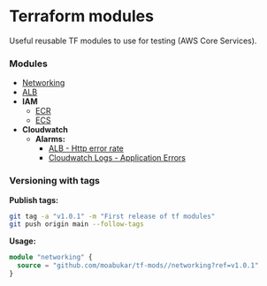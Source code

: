 # Terraform modules

Useful reusable TF modules to use for testing (AWS Core Services).

### Modules 

- [Networking](./networking/README.md)
- [ALB](./alb/README.md)
- **IAM**  
  - [ECR](./iam/ecr/README.md)
  - [ECS](./iam/ecs/README.md)
- **Cloudwatch**   
  - **Alarms:**  
    - [ALB - Http error rate](./cloudwatch/alarms/alb-http-errors/README.md)
    - [Cloudwatch Logs - Application Errors](./cloudwatch/alarms/application-log-errors/README.md)

### Versioning with tags

**Publish tags:**
```sh
git tag -a "v1.0.1" -m "First release of tf modules"
git push origin main --follow-tags
```
**Usage:**

```tf
module "networking" {
  source = "github.com/moabukar/tf-mods//networking?ref=v1.0.1"
}
```
